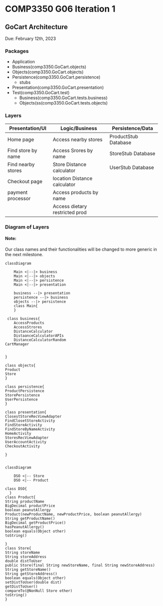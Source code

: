 # COMP3350 G06 Iteration 1
## GoCart Architecture
Due: February 12th, 2023

### Packages
* Application
* Business(comp3350.GoCart.objects)
* Objects(comp3350.GoCart.objects)
* Persistence(comp3350.GoCart.persistence)
    * stubs
* Presentation(comp3350.GoCart.presentation)
* Test(comp3350.GoCart.test)
	* Business(comp3350.GoCart.tests.business)
	* Objects(ss(comp3350.GoCart.tests.objects)

### Layers
| Presentation/UI     |      Logic/Business   	  	 |  Persistence/Data   |
|---------------------|--------------------------------|----------------------|
| Home page           | Access nearby stores	  	 | ProductStub Database |
| Find store by name  | Access Srores by name  	  	 | StoreStub Database   |
| Find nearby stores  | Store Distance calculator	 | UserStub Database    |
| Checkout page       | location Distance calculator   |                      |
| payment processor   | Access products by name		 |                      |
|                     | Access dietary restricted prod |                      |



### Diagram of Layers
#### Note:
Our class names and their functionalities will be changed to more generic in the next milestone.
```mermaid
classDiagram
   
    Main <|--|> business
    Main <|--|> objects
    Main <|--|> persistence 
    Main <|--|> presentation

    business --|> presentation
    persistence --|> business
    objects --|> persistence
    class Main{
    }

 class business{
	AccessProducts
	AccessStrores
	DistanceCalculator
	DistaanceCalculatorAPIs
	DistanceCalculatorRandom
CartManager


}

class objects{
Product
Store
}

class persistence{
ProductPersistence
StorePersistence
UserPersistence
}

class presentation{
ClosestStoreRecViewAdapter
FindClosetStoreActivity
FindStoreActivity
FindStoreByNameActivity
HomeActivity
StoresRecViewAdapter
UserAccountActivity
CheckoutActivity

}
```

```mermaid
 
classDiagram

    DSO <|-- Store
    DSO <|-- Product

class DSO{  
  }
class Product{
String productName
BigDecimal productPrice
boolean peanutAllergy
Product(newProductName, newProductPrice, boolean peanutAllergy)
String getProductName()
BigDecimal getProductPrice()
hasPeanutAllergy()
boolean equals(Object other)
toString()

}
class Store{
String storeName
String storeAddress
double distToUser
public Store(final String newStoreName, final String newStoreAddress)
String getStoreName()
String getStoreAddress()
boolean equals(Object other) 
setDistToUser(double dist)
getDistToUser()
compareTo(@NonNull Store other) 
toString()
}
```